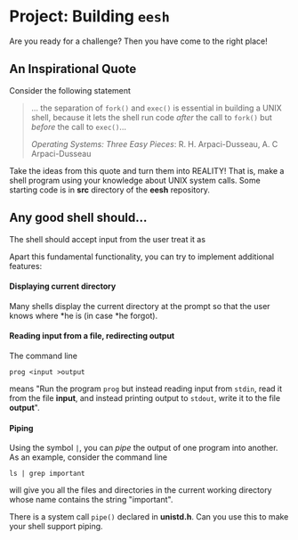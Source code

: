 # Project: Building `eesh`

Are you ready for a challenge? Then you have
come to the right place!

## An Inspirational Quote

Consider the following statement

> ... the separation of `fork()` and `exec()` is
> essential in building a UNIX shell, because it
> lets the shell run code *after* the call to `fork()`
> but *before* the call to `exec()`...
>
> *Operating Systems: Three Easy Pieces*:
> R. H. Arpaci-Dusseau, A. C Arpaci-Dusseau

Take the ideas from this quote and turn them into 
REALITY! That is, make a shell program using your
knowledge about UNIX system calls. Some starting
code is in **src** directory of the **eesh**
repository.

## Any good shell should...

The shell should accept input from the user
treat it as

Apart this fundamental functionality, you can try
to implement additional features:

#### Displaying current directory

Many shells display the current directory at the prompt so that the user knows where *he is (in case *he forgot).

#### Reading input from a file, redirecting output
The command line
```
prog <input >output
```
means "Run the program `prog` but instead reading input
from `stdin`, read it from the file **input**, and
instead printing output to `stdout`, write it to the file
**output**".

#### Piping
Using the symbol `|`, you can *pipe* the output of one
program into another. As an example, consider the command
line
```
ls | grep important
```
will give you all the files and directories in the
current working directory whose name contains the string
"important".

There is a system call `pipe()` declared in **unistd.h**.
Can you use this to make your shell support piping.
